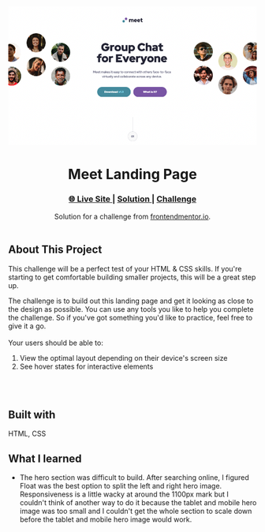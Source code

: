 <div align="center"><img src="/assets/Screen-Shot-2022-03-15-at-2-02-01-PM.png"></img></div>
<h1 align="center">Meet Landing Page</h1>

<div align="center">
  <h3>
    <a href="https://waynetasaki.github.io/meet-landing-page/">🌐 Live Site </a>  |  
    <a href="https://www.frontendmentor.io/solutions/equalizer-landing-page-responsive-design-flexbox-css-clamp-uLSRKjJ3B"> Solution </a> | 
    <a href="https://www.frontendmentor.io/challenges/meet-landing-page-rbTDS6OUR"> Challenge </a> 
  </h3>
</div>
<div align="center">
   Solution for a challenge from  <a href="https://www.frontendmentor.io/" target="_blank">frontendmentor.io</a>.
</div>
<br>

## About This Project

<p>This challenge will be a perfect test of your HTML & CSS skills. If you're starting to get comfortable building smaller projects, this will be a great step up.


The challenge is to build out this landing page and get it looking as close to the design as possible.
You can use any tools you like to help you complete the challenge. So if you've got something you'd like to practice, feel free to give it a go.
<br>
<br>
Your users should be able to:
1. View the optimal layout depending on their device's screen size
2. See hover states for interactive elements</p>
<br>
<br>




## Built with

<p>HTML, CSS</p>

## What I learned
- The hero section was difficult to build. After searching online, I figured Float was the best option to split the left and right hero image. Responsiveness is a little wacky at around the 1100px mark but I couldn't think of another way to do it because the tablet and mobile hero image was too small and I couldn't get the whole section to scale down before the tablet and mobile hero image would work. 

